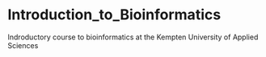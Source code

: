 # Introduction_to_Bioinformatics
Indroductory course to bioinformatics at the Kempten University of Applied Sciences

